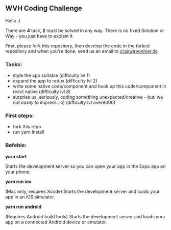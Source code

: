 ## WVH Coding Challenge

Hello :)

There are **4** task, **2** must be solved in any way. There is no fixed Solution or Way - you just have to explain it.

First, please fork this repository, then develop the code in the forked repository and when you're done, send us an email to cc@wirvonhier.de


### Tasks:
- style the app suitable (difficulty lvl 1)
- expand the app to redux (difficulty lvl 2)
- write some native code/component and hook up this code/component in react native (difficulty lvl 8)
- surprise us. seriously, coding something unexpected/creative - but: we _not easily_ to impress. :o) (difficulty lvl over9000)


### First steps:

- fork this repo
- run yarn install


### Befehle:

**yarn start**

Starts the development server so you can open your app in the Expo app on your phone.

**yarn run ios**

(Mac only, requires Xcode) Starts the development server and loads your app in an iOS simulator.

**yarn run android**

(Requires Android build tools) Starts the development server and loads your app on a connected Android device or emulator.

